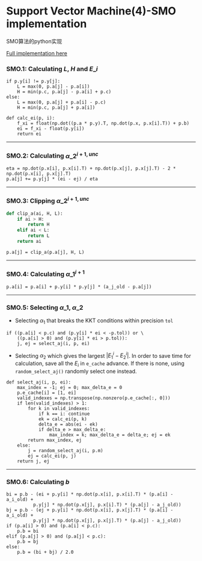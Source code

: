 # Support Vector Machine(4)-SMO implementation


SMO算法的python实现

<!--more-->

[Full implementation here](https://github.com/shawnau/MLiA/blob/master/SVM/smo_kernel.py)

### SMO.1: Calculating $L$, $H$ and $E\_i$
```
if p.y[i] != p.y[j]:
    L = max(0, p.a[j] - p.a[i])
    H = min(p.c, p.a[j] - p.a[i] + p.c)
else:
    L = max(0, p.a[j] + p.a[i] - p.c)
    H = min(p.c, p.a[j] + p.a[i])
```
```
def calc_ei(p, i):
    f_xi = float(np.dot((p.a * p.y).T, np.dot(p.x, p.x[i].T)) + p.b)
    ei = f_xi - float(p.y[i])
    return ei
```



---

### SMO.2: Calculating $\alpha\_2^{i+1, unc}$
```
eta = np.dot(p.x[i], p.x[i].T) + np.dot(p.x[j], p.x[j].T) - 2 * np.dot(p.x[i], p.x[j].T)
p.a[j] += p.y[j] * (ei - ej) / eta
```

---

### SMO.3: Clipping $\alpha\_2^{i+1, unc}$
```python
def clip_a(ai, H, L):
    if ai > H:
        return H
    elif ai < L:
        return L
    return ai
```
`p.a[j] = clip_a(p.a[j], H, L)`

---

### SMO.4: Calculating $\alpha\_1^{i+1}$
`p.a[i] = p.a[i] + p.y[i] * p.y[j] * (a_j_old - p.a[j])`

---

### SMO.5: Selecting $\alpha\_1$, $\alpha\_2$
 -  Selecting $\alpha_1$ that breaks the KKT conditions within precision `tol`
```
if ((p.a[i] < p.c) and (p.y[i] * ei < -p.tol)) or \
    ((p.a[i] > 0) and (p.y[i] * ei > p.tol)):
    j, ej = select_aj(i, p, ei)
```
 -  Selecting $\alpha_2$ which gives the largest $\vert E^i_1 - E^i_2 \vert$. In order to save time for calculation, save all the $E_i$ in `e_cache` advance. If there is none, using `random_select_aj()` randomly select one instead.
```
def select_aj(i, p, ei):
    max_index = -1; ej = 0; max_delta_e = 0
    p.e_cache[i] = [1, ei]
    valid_indexes = np.transpose(np.nonzero(p.e_cache[:, 0]))
    if len(valid_indexes) > 1:
        for k in valid_indexes:
            if k == i: continue
            ek = calc_ei(p, k)
            delta_e = abs(ei - ek)
            if delta_e > max_delta_e:
                max_index = k; max_delta_e = delta_e; ej = ek
        return max_index, ej
    else:
        j = random_select_aj(i, p.m)
        ej = calc_ei(p, j)
    return j, ej
```

---

### SMO.6: Calculating $b$
```
bi = p.b - (ei + p.y[i] * np.dot(p.x[i], p.x[i].T) * (p.a[i] - a_i_old) +
          p.y[j] * np.dot(p.x[j], p.x[i].T) * (p.a[j] - a_j_old))
bj = p.b - (ej + p.y[i] * np.dot(p.x[i], p.x[j].T) * (p.a[i] - a_i_old) +
          p.y[j] * np.dot(p.x[j], p.x[j].T) * (p.a[j] - a_j_old))
if (p.a[i] > 0) and (p.a[i] < p.c):
    p.b = bi
elif (p.a[j] > 0) and (p.a[j] < p.c):
    p.b = bj
else:
    p.b = (bi + bj) / 2.0
```
